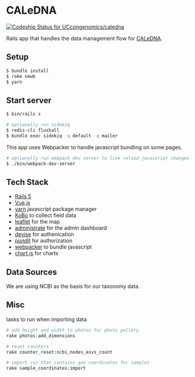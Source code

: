 # CALeDNA

[ ![Codeship Status for UCcongenomics/caledna](https://app.codeship.com/projects/9d8e7c50-8a26-0136-e0af-1ac6b3aaffd6/status?branch=master)](https://app.codeship.com/projects/303212)

Rails app that handles the data management flow for [CALeDNA](http://ucedna.com).

## Setup

```bash
$ bundle install
$ rake newb
$ yarn
```

## Start server

```bash
$ bin/rails s

# optionally run sidekiq
$ redis-cli flushall
$ bundle exec sidekiq -q default -q mailer
```

This app uses Webpacker to handle javascript bundling on some pages.

```bash
# optionally run webpack dev server to live reload javascript changes
$ ./bin/webpack-dev-server
```

## Tech Stack

- [Rails 5](http://rubyonrails.org)
- [Vue.js](https://vuejs.org)
- [yarn](https://yarnpkg.com/en/) javascript package manager
- [KoBo](http://www.kobotoolbox.org) to collect field data
- [leaflet](http://leafletjs.com) for the map
- [administrate](https://github.com/thoughtbot/administrate) for the admin dashboard
- [devise](https://github.com/plataformatec/devise) for authenication
- [pundit](https://github.com/varvet/pundit) for authorization
- [webpacker](https://github.com/rails/webpacker) to bundle javascript
- [chart.js](http://chartjs.org) for charts

## Data Sources

We are using NCBI as the basis for our taxonomy data.

## Misc

tasks to run when importing data

```bash
# add height and width to photos for photo gallery
rake photos:add_dimensions

# reset counters
rake counter_reset:ncbi_nodes_asvs_count

# import csv that contains geo coordinates for samples
rake sample_coordinates:import
```
